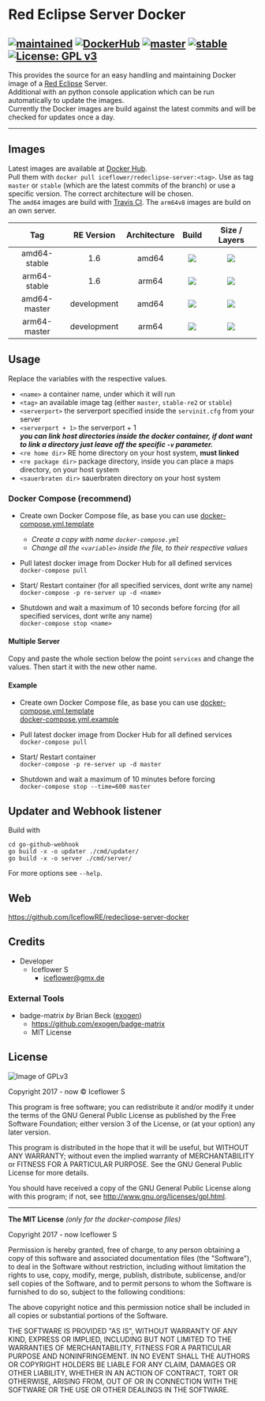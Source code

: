 # Red Eclipse Server Docker
[![maintained](https://img.shields.io/badge/maintained-yes-brightgreen.svg)][github]
[![DockerHub](https://img.shields.io/badge/Docker_Hub--FF69A4.svg?style=social)][docker hub]
[![master](https://badges.herokuapp.com/travis.com/IceflowRE/redeclipse-server-docker?tag=refs/heads/master&label=master)][travis ci]
[![stable](https://badges.herokuapp.com/travis.com/IceflowRE/redeclipse-server-docker?tag=refs/heads/stable&label=stable)][travis ci]
[![License: GPL v3](https://img.shields.io/badge/License-GPL%20v3-blue.svg)](https://www.gnu.org/licenses/gpl-3.0)
---

This provides the source for an easy handling and maintaining Docker image of a [Red Eclipse](https://redeclipse.net/) Server.  
Additional with an python console application which can be run automatically to update the images.  
Currently the Docker images are build against the latest commits and will be checked for updates once a day.

---

## Images
Latest images are available at [Docker Hub][docker hub].  
Pull them with `docker pull iceflower/redeclipse-server:<tag>`. Use as tag `master` or `stable` (which are the latest commits of the branch) or use a specific version. The correct architecture will be chosen.  
The `amd64` images are build with [Travis CI][travis ci]. The `arm64v8` images are build on an own server.

|      Tag     |  RE Version | Architecture |               Build              |                  Size / Layers                |
|:------------:|:-----------:|:------------:|:--------------------------------:|:---------------------------------------------:|
| amd64-stable |      1.6    |     amd64    |  [![][travis stable]][travis ci] |     [![][mbadge stable]][mbadge stable l]     |
| arm64-stable |      1.6    |     arm64    |      [![][no build]][github]     | [![][mbadge arm stable]][mbadge arm stable l] |
| amd64-master | development |     amd64    | [![][travis master]][travis ci]  |     [![][mbadge master]][mbadge master l]     |
| arm64-master | development |     arm64    |      [![][no build]][github]     | [![][mbadge arm master]][mbadge arm master l] |

## Usage
Replace the variables with the respective values.

  - `<name>` a container name, under which it will run
  - `<tag>` an available image tag (either `master`, `stable-re2` or `stable`)
  - `<serverport>` the serverport specified inside the `servinit.cfg` from your server
  - `<serverport + 1>` the serverport + 1  
  ***you can link host directories inside the docker container, if dont want to link a directory just leave off the specific `-v` parameter.***
  - `<re home dir>` RE home directory on your host system, **must linked**
  - `<re package dir>` package directory, inside you can place a maps directory, on your host system
  - `<sauerbraten dir>` sauerbraten directory on your host system

### Docker Compose (recommend)
- Create own Docker Compose file, as base you can use [docker-compose.yml.template](./docker-compose.yml.template)  
  - *Create a copy with name `docker-compose.yml`*
  - *Change all the `<variable>` inside the file, to their respective values*

- Pull latest docker image from Docker Hub for all defined services  
`docker-compose pull`

- Start/ Restart container (for all specified services, dont write any name)  
`docker-compose -p re-server up -d <name>`

- Shutdown and wait a maximum of 10 seconds before forcing (for all specified services, dont write any name)  
`docker-compose stop <name>`

#### Multiple Server
Copy and paste the whole section below the point `services` and change the values. Then start it with the new other name.

#### Example
- Create own Docker Compose file, as base you can use [docker-compose.yml.template](./docker-compose.yml.template)  
[docker-compose.yml.example](./docker-compose.yml.example)

- Pull latest docker image from Docker Hub for all defined services  
`docker-compose pull`

- Start/ Restart container  
`docker-compose -p re-server up -d master`

- Shutdown and wait a maximum of 10 minutes before forcing  
`docker-compose stop --time=600 master`

## Updater and Webhook listener

Build with

```shell
cd go-github-webhook
go build -x -o updater ./cmd/updater/
go build -x -o server ./cmd/server/
```

For more options see `--help`.

## Web
https://github.com/IceflowRE/redeclipse-server-docker

## Credits
- Developer
  - Iceflower S
    - iceflower@gmx.de

### External Tools
- badge-matrix *by* Brian Beck ([exogen](https://github.com/exogen))
    - https://github.com/exogen/badge-matrix
    - MIT License

## License
![Image of GPLv3](http://www.gnu.org/graphics/gplv3-127x51.png)

Copyright 2017 - now © Iceflower S

This program is free software; you can redistribute it and/or modify it under the terms of the GNU General Public License as published by the Free Software Foundation; either version 3 of the License, or (at your option) any later version.

This program is distributed in the hope that it will be useful, but WITHOUT ANY WARRANTY; without even the implied warranty of MERCHANTABILITY or FITNESS FOR A PARTICULAR PURPOSE. See the GNU General Public License for more details.

You should have received a copy of the GNU General Public License along with this program; if not, see <http://www.gnu.org/licenses/gpl.html>.

---

**The MIT License** *(only for the docker-compose files)*

Copyright 2017 - now Iceflower S

Permission is hereby granted, free of charge, to any person obtaining a copy of this software and associated documentation files (the "Software"), to deal in the Software without restriction, including without limitation the rights to use, copy, modify, merge, publish, distribute, sublicense, and/or sell copies of the Software, and to permit persons to whom the Software is furnished to do so, subject to the following conditions:

The above copyright notice and this permission notice shall be included in all copies or substantial portions of the Software.

THE SOFTWARE IS PROVIDED "AS IS", WITHOUT WARRANTY OF ANY KIND, EXPRESS OR IMPLIED, INCLUDING BUT NOT LIMITED TO THE WARRANTIES OF MERCHANTABILITY, FITNESS FOR A PARTICULAR PURPOSE AND NONINFRINGEMENT. IN NO EVENT SHALL THE AUTHORS OR COPYRIGHT HOLDERS BE LIABLE FOR ANY CLAIM, DAMAGES OR OTHER LIABILITY, WHETHER IN AN ACTION OF CONTRACT, TORT OR OTHERWISE, ARISING FROM, OUT OF OR IN CONNECTION WITH THE SOFTWARE OR THE USE OR OTHER DEALINGS IN THE SOFTWARE.

[travis ci]: https://travis-ci.com/IceflowRE/redeclipse-server-docker
[github]: https://github.com/IceflowRE/redeclipse-server-docker
[docker hub]: https://hub.docker.com/r/iceflower/redeclipse-server
[no build]: https://img.shields.io/badge/build-inaccessible-lightgrey.svg
[travis stable]: https://badges.herokuapp.com/travis.com/IceflowRE/redeclipse-server-docker?tag=refs/heads/stable&label=build
[travis master]: https://badges.herokuapp.com/travis.com/IceflowRE/redeclipse-server-docker?tag=refs/heads/master&label=build
[mbadge stable]: https://images.microbadger.com/badges/image/iceflower/redeclipse-server:amd64-stable.svg
[mbadge stable l]: https://microbadger.com/images/iceflower/redeclipse-server:amd64-stable
[mbadge master]: https://images.microbadger.com/badges/image/iceflower/redeclipse-server:amd64-master.svg
[mbadge master l]: https://microbadger.com/images/iceflower/redeclipse-server:amd64-master
[mbadge arm stable]: https://images.microbadger.com/badges/image/iceflower/redeclipse-server:arm64-stable.svg
[mbadge arm stable l]: https://microbadger.com/images/iceflower/redeclipse-server:arm64-stable
[mbadge arm master]: https://images.microbadger.com/badges/image/iceflower/redeclipse-server:arm64-master.svg
[mbadge arm master l]: https://microbadger.com/images/iceflower/redeclipse-server:arm64-master
